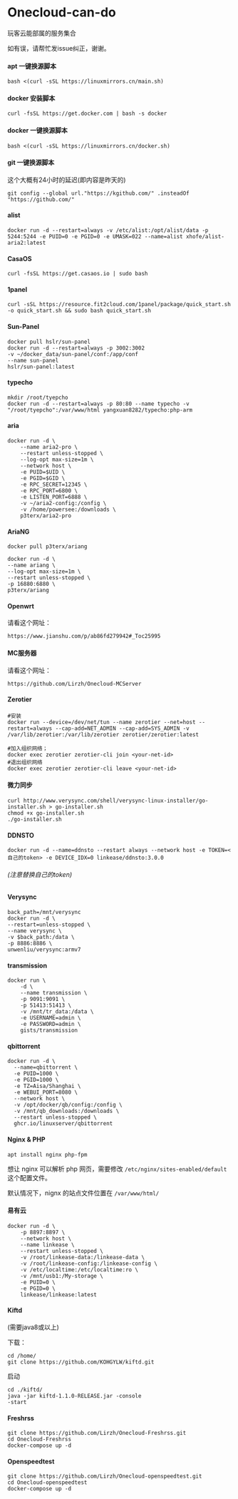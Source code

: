 # Onecloud-can-do
 玩客云能部属的服务集合

如有误，请帮忙发issue纠正，谢谢。

#### apt 一键换源脚本 

```
bash <(curl -sSL https://linuxmirrors.cn/main.sh)
```

#### docker 安装脚本

```
curl -fsSL https://get.docker.com | bash -s docker
```

#### docker 一键换源脚本

```
bash <(curl -sSL https://linuxmirrors.cn/docker.sh)
```

#### git 一键换源脚本

这个大概有24小时的延迟(即内容是昨天的)

```
git config --global url."https://kgithub.com/" .insteadOf "https://github.com/"
```

#### alist

```
docker run -d --restart=always -v /etc/alist:/opt/alist/data -p 5244:5244 -e PUID=0 -e PGID=0 -e UMASK=022 --name=alist xhofe/alist-aria2:latest
```

#### CasaOS

```
curl -fsSL https://get.casaos.io | sudo bash
```

#### 1panel

```
curl -sSL https://resource.fit2cloud.com/1panel/package/quick_start.sh -o quick_start.sh && sudo bash quick_start.sh
```

#### Sun-Panel

```
docker pull hslr/sun-panel
docker run -d --restart=always -p 3002:3002 
-v ~/docker_data/sun-panel/conf:/app/conf 
--name sun-panel 
hslr/sun-panel:latest
```

#### typecho

```
mkdir /root/tyepcho
docker run -d --restart=always -p 80:80 --name typecho -v "/root/tyepcho":/var/www/html yangxuan8282/typecho:php-arm
```

#### aria

```
docker run -d \
    --name aria2-pro \
    --restart unless-stopped \
    --log-opt max-size=1m \
    --network host \
    -e PUID=$UID \
    -e PGID=$GID \
    -e RPC_SECRET=12345 \
    -e RPC_PORT=6800 \
    -e LISTEN_PORT=6888 \
    -v ~/aria2-config:/config \
    -v /home/powersee:/downloads \
    p3terx/aria2-pro
```

#### AriaNG

```
docker pull p3terx/ariang

docker run -d \
--name ariang \
--log-opt max-size=1m \
--restart unless-stopped \
-p 16880:6880 \
p3terx/ariang
```

#### Openwrt

请看这个网址：

```
https://www.jianshu.com/p/ab86fd279942#_Toc25995
```

#### MC服务器

请看这个网址：

```
https://github.com/Lirzh/Onecloud-MCServer
```

#### Zerotier

```
#安装
docker run --device=/dev/net/tun --name zerotier --net=host --restart=always --cap-add=NET_ADMIN --cap-add=SYS_ADMIN -v /var/lib/zerotier:/var/lib/zerotier zerotier/zerotier:latest
```

```
#加入组织网络；
docker exec zerotier zerotier-cli join <your-net-id>
#退出组织网络
docker exec zerotier zerotier-cli leave <your-net-id>
```

#### 微力同步

```
curl http://www.verysync.com/shell/verysync-linux-installer/go-installer.sh > go-installer.sh
chmod +x go-installer.sh
./go-installer.sh
```

#### DDNSTO

```
docker run -d --name=ddnsto --restart always --network host -e TOKEN=<自己的token> -e DEVICE_IDX=0 linkease/ddnsto:3.0.0
```

######  (注意替换自己的token)

#### Verysync

```
back_path=/mnt/verysync
docker run -d \
--restart=unless-stopped \
--name verysync \
-v $back_path:/data \
-p 8886:8886 \
unwenliu/verysync:armv7
```

#### transmission

```
docker run \
    -d \
    --name transmission \
    -p 9091:9091 \
    -p 51413:51413 \
    -v /mnt/tr_data:/data \
    -e USERNAME=admin \
    -e PASSWORD=admin \
    gists/transmission
```

#### qbittorrent

```
docker run -d \
  --name=qbittorrent \
  -e PUID=1000 \
  -e PGID=1000 \
  -e TZ=Aisa/Shanghai \
  -e WEBUI_PORT=8080 \
  --network host \
  -v /opt/docker/qb/config:/config \
  -v /mnt/qb_downloads:/downloads \
  --restart unless-stopped \
  ghcr.io/linuxserver/qbittorrent
```

#### Nginx & PHP

```
apt install nginx php-fpm
```

想让 nginx 可以解析 php 网页，需要修改 `/etc/nginx/sites-enabled/default` 这个配置文件。

默认情况下，nignx 的站点文件位置在 `/var/www/html/`

#### 易有云

```
docker run -d \
    -p 8897:8897 \
    --network host \
    --name linkease \
    --restart unless-stopped \
    -v /root/linkease-data:/linkease-data \
    -v /root/linkease-config:/linkease-config \
    -v /etc/localtime:/etc/localtime:ro \
    -v /mnt/usb1:/My-storage \
    -e PUID=0 \
    -e PGID=0 \
    linkease/linkease:latest
```

#### Kiftd

(需要java8或以上)

下载：

```
cd /home/
git clone https://github.com/KOHGYLW/kiftd.git
```

启动

```
cd ./kiftd/
java -jar kiftd-1.1.0-RELEASE.jar -console
-start
```

#### Freshrss

```
git clone https://github.com/Lirzh/Onecloud-Freshrss.git
cd Onecloud-Freshrss
docker-compose up -d
```

#### Openspeedtest

```
git clone https://github.com/Lirzh/Onecloud-openspeedtest.git
cd Onecloud-openspeedtest
docker-compose up -d
```

